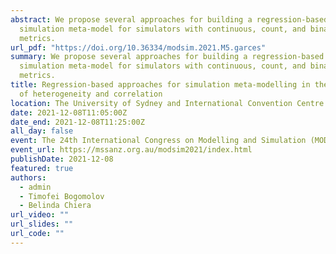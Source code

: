 ```yaml
---
abstract: We propose several approaches for building a regression-based
  simulation meta-model for simulators with continuous, count, and binary output
  metrics.
url_pdf: "https://doi.org/10.36334/modsim.2021.M5.garces"
summary: We propose several approaches for building a regression-based
  simulation meta-model for simulators with continuous, count, and binary output
  metrics.
title: Regression-based approaches for simulation meta-modelling in the presence
  of heterogeneity and correlation
location: The University of Sydney and International Convention Centre Sydney
date: 2021-12-08T11:05:00Z
date_end: 2021-12-08T11:25:00Z
all_day: false
event: The 24th International Congress on Modelling and Simulation (MODSIM2021)
event_url: https://mssanz.org.au/modsim2021/index.html
publishDate: 2021-12-08
featured: true
authors:
  - admin
  - Timofei Bogomolov
  - Belinda Chiera
url_video: ""
url_slides: ""
url_code: ""
---
```

